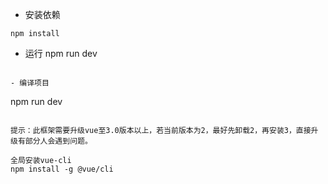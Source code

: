 - 安装依赖
```
npm install
```

- 运行
npm run dev
```

- 编译项目
```
npm run dev
```

提示：此框架需要升级vue至3.0版本以上，若当前版本为2，最好先卸载2，再安装3，直接升级有部分人会遇到问题。

全局安装vue-cli
npm install -g @vue/cli
